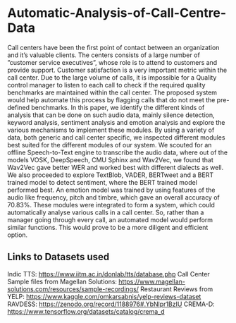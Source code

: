 # Automatic-Analysis-of-Call-Centre-Data

Call centers have been the first point of contact between an organization and it’s valuable clients. The centers consists of a large number of ”customer service executives”, whose role is to attend to customers and provide support. Customer satisfaction is a very important metric within the call center. Due to the large volume of calls, it is impossible for a Quality control manager to listen to each call to check if the required quality benchmarks are maintained within the call center. The proposed system would help automate this process by flagging calls that do not meet the pre-defined benchmarks. In this paper, we identify the different kinds of analysis that can be done on such audio data, mainly silence detection, keyword analysis, sentiment analysis and emotion analysis and explore the various mechanisms to implement these modules. By using a variety of data, both generic and call center specific, we inspected different modules best suited for the different modules of our system. We scouted for an offline Speech-to-Text engine to transcribe the audio data, where out of the models VOSK, DeepSpeech, CMU Sphinx and Wav2Vec, we found that Wav2Vec gave better WER and worked best with different dialects as well. We also proceeded to explore TextBlob, VADER, BERTweet and a BERT trained model to detect sentiment, where the BERT trained model performed best. An emotion model was trained by using features of the audio like frequency, pitch and timbre, which gave an overall accuracy of 70.83%. These modules were integrated to form a system, which could automatically analyse various calls in a call center. So, rather than a manager going through every call, an automated model would perform similar functions. This would prove to be a more diligent and efficient option.

## Links to Datasets used 

Indic TTS: https://www.iitm.ac.in/donlab/tts/database.php
Call Center Sample files from Magellan Solutions: https://www.magellan-solutions.com/resources/sample-recordings/
Restaurant Reviews from YELP: https://www.kaggle.com/omkarsabnis/yelp-reviews-dataset
RAVDESS: https://zenodo.org/record/1188976#.YbNlpr1BzIU
CREMA-D: https://www.tensorflow.org/datasets/catalog/crema_d

